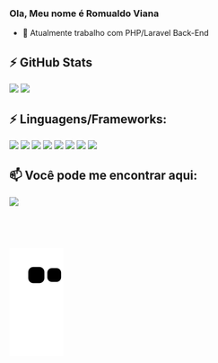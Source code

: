 ### Ola, Meu nome é Romualdo Viana

- 🔭 Atualmente trabalho com PHP/Laravel Back-End

## ⚡ GitHub Stats
<div>
  <img height="174em" width="auto" src="https://github-readme-stats-ruby-one.vercel.app/api?username=romualdoviana&show_icons=true&theme=radical&include_all_commits=true&count_private=true" />
  <img height="174em" width="auto" src="https://github-readme-stats-ruby-one.vercel.app/api/top-langs/?username=romualdoviana&layout=compact&langs_count=6&theme=radical&count_private=true" />
</div>

## ⚡ Linguagens/Frameworks: 
<div>
  <!-- <img src="https://img.shields.io/badge/Markdown-000000?style=for-the-badge&logo=markdown&logoColor=white" /> -->
  <img src="https://img.shields.io/badge/HTML5-E34F26?style=for-the-badge&logo=html5&logoColor=white" />
  <img src="https://img.shields.io/badge/CSS3-1572B6?style=for-the-badge&logo=css3&logoColor=white" />
  <img src="https://img.shields.io/badge/JavaScript-323330?style=for-the-badge&logo=javascript&logoColor=F7DF1E" />
  <img src="https://img.shields.io/badge/Bootstrap-563D7C?style=for-the-badge&logo=bootstrap&logoColor=white" />
  <img src="https://img.shields.io/badge/MySQL-00000F?style=for-the-badge&logo=mysql&logoColor=white" />
  <img src="https://img.shields.io/badge/Vue.js-35495E?style=for-the-badge&logo=vue.js&logoColor=4FC08D" />
  <img src="https://img.shields.io/badge/PHP-35495E?style=for-the-badge&logo=php" />
  <img src="https://img.shields.io/badge/Laravel-FFFFFF?style=for-the-badge&logo=laravel" />
</div>

## 📫 Você pode me encontrar aqui:

<div>
  <a href="https://www.linkedin.com/in/romualdo-viana-filho/" target="_blank">
    <img src="https://img.shields.io/badge/LinkedIn-0077B5?style=for-the-badge&logo=linkedin&logoColor=white" />
  </a>
 
</div>
<p align="center"> 
  
 ##  <br>
 <p align="center"> 
  
 </p>
</p>

![Snake animation](https://github.com/romualdoviana/romualdoviana/blob/output/github-contribution-grid-snake.svg)

<!--
**TTeuZ/TTeuZ** is a ✨ _special_ ✨ repository because its `README.md` (this file) appears on your GitHub profile.
Here are some ideas to get you started:
- 🔭 I’m currently working on ...
- 🌱 I’m currently learning ...
- 👯 I’m looking to collaborate on ...
- 🤔 I’m looking for help with ...
- 💬 Ask me about ...
- 📫 How to reach me: ...
- 😄 Pronouns: ...
- ⚡ Fun fact: ...
-->
